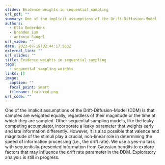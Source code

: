 ```yaml
---
slides: Evidence weights in sequential sampling
url_pdf: ""
summary: One of the implicit assumptions of the Drift-Diffusion-Model (DDM) is that samples are weighted equally, regardless of their magnitude or the time at which they are sampled. Other sequential sampling models, like the leaky competing accumulator, incorporate a leaky parameter that weights early and late information differently. However, it is also possible that valence and magnitude of the stimuli play a crucial, non-linear role in determining the speed of information processing (i.e., the drift rate). We use a yes-no task with sequentially-presented information from Gaussian bandits to explore factors that may influence the drift rate parameter in the DDM. Exploratory analysis is still in progress.
authors:
  - Ella Onderdonk
  - Brenden Eum
  - Antonio Rangel
url_video: ""
date: 2023-07-15T02:44:17.563Z
external_link: ""
url_slides: ""
title: Evidence weights in sequential sampling
tags:
  - sequential_sampling_weights
links: []
image:
  caption: ""
  focal_point: Smart
  filename: featured.png
url_code: ""
---
```


One of the implicit assumptions of the Drift-Diffusion-Model (DDM) is that samples are weighted equally, regardless of their magnitude or the time at which they are sampled. Other sequential sampling models, like the leaky competing accumulator, incorporate a leaky parameter that weights early and late information differently. However, it is also possible that valence and magnitude of the stimuli play a crucial, non-linear role in determining the speed of information processing (i.e., the drift rate). We use a yes-no task with sequentially-presented information from Gaussian bandits to explore factors that may influence the drift rate parameter in the DDM. Exploratory analysis is still in progress.
